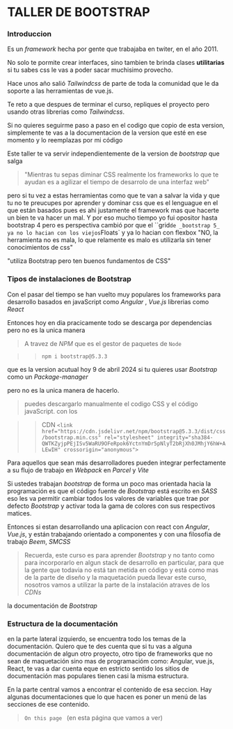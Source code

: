 

# TALLER DE BOOTSTRAP

### Introduccion

Es un _framework_ hecha por gente que trabajaba en twiter, en el año 2011.

No solo te pormite crear interfaces, sino tambien te brinda clases **utilitarias** si tu sabes css le vas a poder sacar muchisimo provecho.

Hace unos año salió _Tailwindcss_ de parte de toda la comunidad que le da soporte a las herramientas de vue.js. 

Te reto a que despues de terminar el curso, repliques el proyecto pero usando otras librerias como _Tailwindcss_.

Si no quieres seguirme paso a paso en el codigo que copio de esta version,  simplemente te vas a la documentacion de la version que esté en ese momento y lo reemplazas por mi código

Este taller te va servir independientemente de la version de _bootstrap_ que salga

> "Mientras tu sepas diminar CSS realmente los frameworks lo que te ayudan es a agilizar el tiempo de desarrolo de una interfaz web"

pero si tu vez a estas herramientas como que te van a salvar la vida y que tu no te preucupes por aprender y dominar css que es el lenguague en el que están basados pues es ahi justamente el framework mas que hacerte un bien te va hacer un mal. Y por eso mucho tiempo yo fui opositor hasta bootstrap 4 pero es perspectiva cambió por que el ``grid` de _bootstrap 5_ ya no lo hacian con los viejos `Floats` y ya lo hacian con flexbox "NO, la herramienta no es mala, lo que relamente es malo es utilizarla sin tener conocimientos de css" 

"utiliza Bootstrap pero ten buenos fundamentos de CSS" 

### Tipos de instalaciones de Bootstrap

Con el pasar del tiempo se han vuelto muy populares los frameworks para desarrollo basados en javaScript como _Angular_ , _Vue.js_  librerias como _React_ 

Entonces hoy en dia pracicamente todo se descarga por dependencias pero no es la unica manera

>  A travez de _NPM_ que es el gestor de paquetes de `Node`

>> ``npm i bootstrap@5.3.3``

que es la version acutual hoy 9 de abril 2024 si tu quieres usar _Bootstrap_ como un _Package-manager_

pero no es la unica manera de hacerlo.

> puedes descargarlo manualmente el codigo CSS y el código javaScript. con los 

>> CDN `<link href="https://cdn.jsdelivr.net/npm/bootstrap@5.3.3/dist/css/bootstrap.min.css" rel="stylesheet" integrity="sha384-QWTKZyjpPEjISv5WaRU9OFeRpok6YctnYmDr5pNlyT2bRjXh0JMhjY6hW+ALEwIH" crossorigin="anonymous">`

Para aquellos que sean más desarrolladores  pueden integrar perfectamente a su flujo de trabajo en _Webpack_ en _Parcel_ y _Vite_ 

Si ustedes trabajan _bootstrap_ de forma un poco mas orientada hacia la programación  es que el código fuente de _Bootstrap_ está escrito en _SASS_ eso les va permitir cambiar todos los valores de variables que trae por defecto _Bootstrap_ y activar toda la gama de colores con sus respectivos matices.

Entonces si estan desarrollando una aplicacion con react con _Angular_, _Vue.js_,  y están trabajando orientado a componentes y con una filosofia de trabajo _Beem_, _SMCSS_ 

> Recuerda, este curso es para aprender _Bootstrap_ y no tanto como para incorporarlo en algun stack de desarrollo en particular, para que la gente que todavia no está tan metida en código y está como mas de la parte de diseño y la maquetación  pueda llevar este curso, nosotros vamos a utilizar la parte de la instalación  atraves de los _CDNs_ 

la documentación de _Bootstrap_ 

### Estructura de la documentación 

en la parte lateral izquierdo, se encuentra todo los temas de la documentación. Quiero que te des cuenta que si tu vas a alguna documentación de algun otro proyecto, otro tipo de frameworks que no sean de maquetación  sino mas de programacióm como: Angular, vue.js, React, te vas a dar cuenta eque en estricto sentido los sitios de documentación  mas populares tienen casi la misma estructura.

En la parte central vamos a encontrar el contenido de esa seccion. Hay algunas documentaciones que lo que hacen es poner un menú de las secciones de ese contenido.

> `On this page ` (en esta página que vamos a ver)




